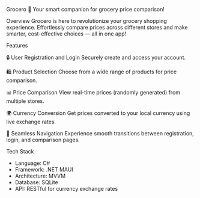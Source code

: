 Grocero 🛒
Your smart companion for grocery price comparison!

Overview
Grocero is here to revolutionize your grocery shopping experience. Effortlessly compare prices across different stores and make smarter, cost-effective choices — all in one app!

Features

🔒 User Registration and Login 
Securely create and access your account.

🛍️ Product Selection
Choose from a wide range of products for price comparison.

📊 Price Comparison
View real-time prices (randomly generated) from multiple stores.

🌍 Currency Conversion
Get prices converted to your local currency using live exchange rates.

🚀 Seamless Navigation
Experience smooth transitions between registration, login, and comparison pages.


Tech Stack

- Language: C#
- Framework: .NET MAUI
- Architecture: MVVM
- Database: SQLite
- API: RESTful for currency exchange rates
